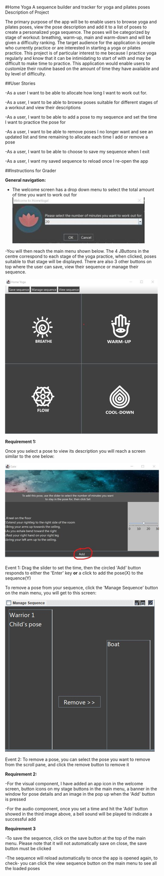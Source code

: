 #Home Yoga
A sequence builder and tracker for yoga and pilates poses
Description of Project

The primary purpose of the app will be to enable users to browse yoga and pilates poses, view the pose description and add it to a list of poses to create a personalized yoga sequence. The poses will be categorized by stage of workout: breathing, warm-up, main and warm-down and will be given a difficulty ranking. The target audience for the application is people who currently practice or are interested in starting a yoga or pilates practice. This project is of particular interest to me because I practice yoga regularly and know that it can be intimidating to start of with and may be difficult to make time to practice. This application would enable users to customize their routine based on the amount of time they have available and by level of difficulty.

##User Stories

-As a user I want to be able to allocate how long I want to work out for.

-As a user, I want to be able to browse poses suitable for different stages of a workout and view their descriptions

-As a user, I want to be able to add a pose to my sequence and set the time I want to practice the pose for

-As a user, I want to be able to remove poses I no longer want and see an updated list and time remaining to allocate each time I add or remove a pose

-As a user, I want to be able to choose to save my sequence when I exit

-As a user, I want my saved sequence to reload once I re-open the app


##Instructions for Grader

**General navigation:**
- The welcome screen has a drop down menu to select the total amount of time you want to work out for
![image info](./data/welcome.jpg)

-You will then reach the main menu shown below. The 4 JButtons in the centre correspond to each stage of the yoga
practice, when clicked, poses suitable to that stage will be displayed. There are also 3 other buttons on top where
the user can save, view their sequence or manage their sequence.

![image info](./data/mainScreen.jpg)


**Requirement 1:**

Once you select a pose to view its description you will reach a screen similar to the one below:

![image_info](./data/details.jpg)

Event 1: Drag the slider to set the time, then the circled 'Add' button responds to either the 'Enter' key **or** a  click 
to add the pose(X) to the sequence(Y)

To remove a pose from your sequence, click the 'Manage Sequence' button on the main menu, you will get to this screen:

![image_info](./data/manage.jpg)

Event 2: To remove a pose, you can select the pose you want to remove from the scroll pane, and click the remove button
to remove it

**Requirement 2:**

-For the visual component, I have added an app icon in the welcome screen, button icons on my stage buttons in the main menu,
a banner in the window for pose details and an image in the pop up when the 'Add' button is pressed

-For the audio component, once you set a time and hit the 'Add' button showed in the third image above, a bell sound will be played
to indicate a successful add

**Requirement 3**

-To save the sequence, click on the save button at the top of the main menu. Please note that it will not automatically
save on close, the save button must be clicked

-The sequence will reload automatically to once the app is opened again, to check- you can click the view sequence
button on the main menu to see all the loaded poses

